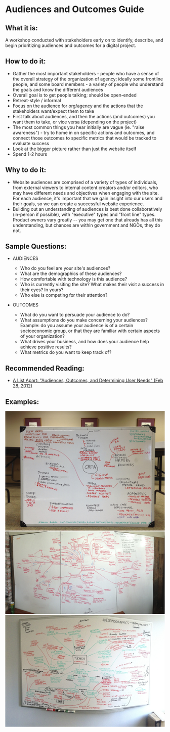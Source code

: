 # Audiences and Outcomes Guide

## What it is:

A workshop conducted with stakeholders early on to identify, describe, and begin prioritizing audiences and outcomes for a digital project.

## How to do it:

* Gather the most important stakeholders - people who have a sense of the overall strategy of the organization of agency; ideally some frontline people, and some board members - a variety of people who understand the goals and know the different audiences
* Overall goal is to get people talking; should be open-ended
* Retreat-style / informal
* Focus on the audience for org/agency and the actions that the stakeholders want/expect them to take
* First talk about audiences, and then the actions (and outcomes) you want them to take, or vice versa (depending on the project)
* The most common things you hear initially are vague (ie. "raise awareness") - try to home in on specific actions and outcomes, and connect those outcomes to specific metrics that would be tracked to evaluate success
* Look at the bigger picture rather than just the website itself
* Spend 1-2 hours

## Why to do it:

* Website audiences are comprised of a variety of types of individuals, from external viewers to internal content creators and/or editors, who may have different needs and objectives when engaging with the site. For each audience, it's important that we gain insight into our users and their goals, so we can create a successful website experience.
* Building out an understanding of audiences is best done collaboratively (in-person if possible), with "executive" types and "front line" types. Product owners vary greatly -- you may get one that already has all this understanding, but chances are within government and NGOs, they do not.

## Sample Questions:

* AUDIENCES

    * Who do you feel are your site's audiences?
    * What are the demographics of these audiences?
    * How comfortable with technology is this audience?
    * Who is currently visiting the site? What makes their visit a success in their eyes? In yours?
    * Who else is competing for their attention?

* OUTCOMES
    * What do you want to persuade your audience to do?
    * What assumptions do you make concerning your audiences? Example: do you assume your audience is of a certain socioeconomic group, or that they are familiar with certain aspects of your organization?
    * What drives your business, and how does your audience help achieve positive results?
    * What metrics do you want to keep track of?

## Recommended Reading:

* [A List Apart: "Audiences, Outcomes, and Determining User Needs" (Feb 28, 2012)](http://alistapart.com/article/audiences-outcomes-and-determining-user-needs)

## Examples:

![CFRA example](../../assets/CRFA-a%26o.jpg "CFRA Example")
![Lexicon example](../../assets/lexicon-a%26o.jpg "Lexicon Example")
![Teach example](../../assets/teach-a%26o.jpg "Teach Example")
